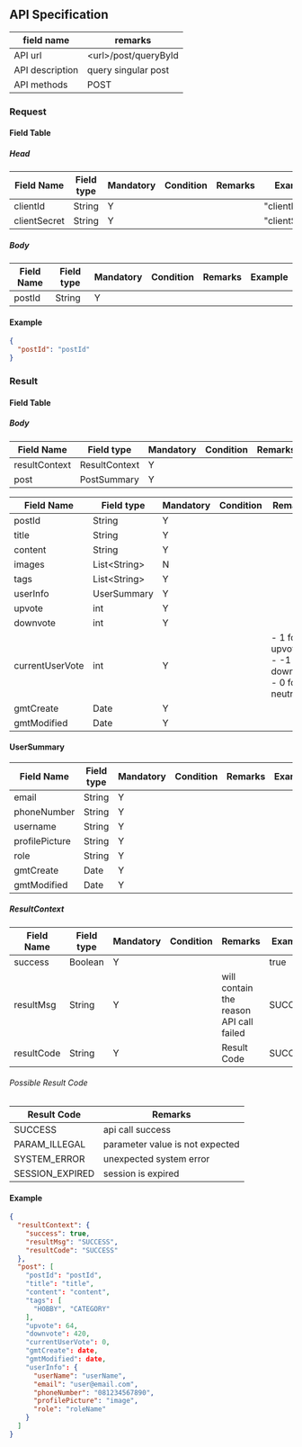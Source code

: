 ## API Specification

| field name      | remarks                |
| --------------- | ---------------------- |
| API url         | \<url\>/post/queryById |
| API description | query singular post    |
| API methods     | POST                   |

### Request

#### Field Table

##### Head

| Field Name   | Field type | Mandatory | Condition | Remarks | Example        |
| ------------ | ---------- | --------- | --------- | ------- | -------------- |
| clientId     | String     | Y         |           |         | "clientId"     |
| clientSecret | String     | Y         |           |         | "clientSecret" |

##### Body

| Field Name | Field type | Mandatory | Condition | Remarks | Example |
| ---------- | ---------- | --------- | --------- | ------- | ------- |
| postId     | String     | Y         |           |         |         |

#### Example

```json
{
  "postId": "postId"
}
```

### Result

#### Field Table

##### Body

| Field Name    | Field type    | Mandatory | Condition | Remarks | Example |
| ------------- | ------------- | --------- | --------- | ------- | ------- |
| resultContext | ResultContext | Y         |           |         |         |
| post          | PostSummary   | Y         |           |         |         |

| Field Name      | Field type     | Mandatory | Condition | Remarks                                                | Example |
| --------------- | -------------- | --------- | --------- | ------------------------------------------------------ | ------- |
| postId          | String         | Y         |           |                                                        |         |
| title           | String         | Y         |           |                                                        |         |
| content         | String         | Y         |           |                                                        |         |
| images          | List\<String\> | N         |           |                                                        |         |
| tags            | List\<String\> | Y         |           |                                                        |         |
| userInfo        | UserSummary    | Y         |           |                                                        |         |
| upvote          | int            | Y         |           |                                                        |         |
| downvote        | int            | Y         |           |                                                        |         |
| currentUserVote | int            | Y         |           | - 1 for upvote<br>- -1 for downvote<br>- 0 for neutral |         |
| gmtCreate       | Date           | Y         |           |                                                        |         |
| gmtModified     | Date           | Y         |           |                                                        |         |

#### UserSummary
| Field Name     | Field type | Mandatory | Condition | Remarks | Example |
| -------------- | ---------- | --------- | --------- | ------- | ------- |
| email          | String     | Y         |           |         |         |
| phoneNumber    | String     | Y         |           |         |         |
| username       | String     | Y         |           |         |         |
| profilePicture | String     | Y         |           |         |         |
| role           | String     | Y         |           |         |         |
| gmtCreate      | Date       | Y         |           |         |         |
| gmtModified    | Date       | Y         |           |         |         |

##### ResultContext

| Field Name | Field type | Mandatory | Condition | Remarks                                 | Example |
| ---------- | ---------- | --------- | --------- | --------------------------------------- | ------- |
| success    | Boolean    | Y         |           |                                         | true    |
| resultMsg  | String     | Y         |           | will contain the reason API call failed | SUCCESS |
| resultCode | String     | Y         |           | Result Code                             | SUCCESS |

###### Possible Result Code

| Result Code     | Remarks                         |
| --------------- | ------------------------------- |
| SUCCESS         | api call success                |
| PARAM_ILLEGAL   | parameter value is not expected |
| SYSTEM_ERROR    | unexpected system error         |
| SESSION_EXPIRED | session is expired              |

#### Example

```json
{
  "resultContext": {
    "success": true,
    "resultMsg": "SUCCESS",
    "resultCode": "SUCCESS"
  },
  "post": [
    "postId": "postId",
    "title": "title",
    "content": "content",
    "tags": [
      "HOBBY", "CATEGORY"
    ],
    "upvote": 64,
    "downvote": 420,
    "currentUserVote": 0,
    "gmtCreate": date,
    "gmtModified": date,
    "userInfo": {
      "userName": "userName",
      "email": "user@email.com",
      "phoneNumber": "081234567890",
      "profilePicture": "image",
      "role": "roleName"
    }
  ]
}
```
